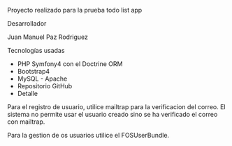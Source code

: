 Proyecto realizado para la prueba todo list app


Desarrollador

Juan Manuel Paz Rodriguez

Tecnologías usadas
* PHP Symfony4 con el Doctrine ORM
* Bootstrap4
* MySQL - Apache
* Repositorio GitHub
* Detalle

Para el registro de usuario, utilice mailtrap para la verificacion del correo. El sistema no permite usar el usuario creado sino se ha verificado el correo con mailtrap.

Para la gestion de os usuarios utilice el FOSUserBundle.
